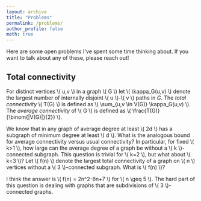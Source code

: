 ```yaml
---
layout: archive
title: "Problems"
permalink: /problems/
author_profile: false
math: true
---
```

Here are some open problems I've spent some time thinking about. If you want to talk about any of these, please reach out!

## Total connectivity
For distinct vertices \\( u,v \\) in a graph \\( G \\) let \\( \kappa_G(u,v) \\) denote the largest number of internally disjoint \\( u \\)-\\( v \\) paths in $G$. The _total connectivity_ \\( T(G) \\) is defined as \\( \sum_{u,v \in V(G)} \kappa_G(u,v) \\). The _average connectivity_ of \\( G \\)  is defined as \\( \frac{T(G)}{\binom{|V(G)|}{2}} \\).

We know that in any graph of average degree at least \\( 2d \\) has a subgraph of minimum degree at least \\( d \\). What is the analogous bound for average connectivity versus usual connectivity? In particular, for fixed \\( k>1 \\), how large can the average degree of a graph be without a \\( k \\)-connected subgraph. This question is trivial for \\( k=2 \\), but what about \\( k=3 \\)? Let \\( f(n) \\) denote the largest total connectivity of a graph on \\( n \\) vertices without a \\( 3 \\)-connected subgraph. What is \\( f(n) \\)?

I think the answer is \\( f(n) = 2n^2-6n+7 \\) for \\( n \geq 5 \\). The hard part of this question is dealing with graphs that are subdivisions of \\( 3 \\)-connected graphs. 